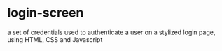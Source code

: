 # login-screen
 a set of credentials used to authenticate a user on a stylized login page, using HTML, CSS and Javascript


